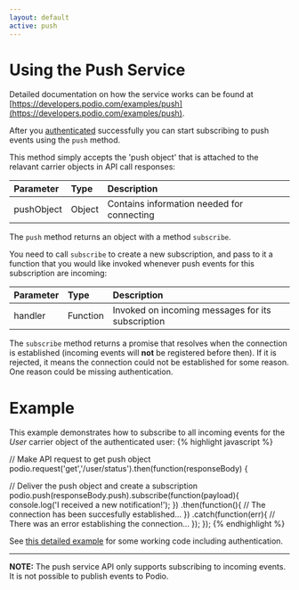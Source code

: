 ```yaml
---
layout: default
active: push
---
```

# Using the Push Service
Detailed documentation on how the service works can be found at [https://developers.podio.com/examples/push](https://developers.podio.com/examples/push).

After you [authenticated](http://podio.github.io/platformJS/authentication/) successfully you can start subscribing to push events using the `push` method.

This method simply accepts the 'push object' that is attached to the relavant carrier objects in API call responses:

Parameter      | Type     | Description
:------------- | :------- | :-------------
pushObject     | Object   | Contains information needed for connecting

The `push` method returns an object with a method `subscribe`. 

You need to call `subscribe` to create a new subscription, and pass to it a function that you would like invoked whenever push events for this subscription are incoming:

Parameter      | Type     | Description
:------------- | :------- | :-------------
handler        | Function | Invoked on incoming messages for its subscription

The `subscribe` method returns a promise that resolves when the connection is established (incoming events will **not** be registered before then). If it is rejected, it means the connection could not be established for some reason. One reason could be missing authentication.

# Example
This example demonstrates how to subscribe to all incoming events for the *User* carrier object of the authenticated user:
{% highlight javascript %}
  
// Make API request to get push object
podio.request('get','/user/status').then(function(responseBody) {

  // Deliver the push object and create a subscription
  podio.push(responseBody.push).subscribe(function(payload){
    console.log('I received a new notification!');
  })
  .then(function(){
    // The connection has been succesfully established...
  })
  .catch(function(err){
    // There was an error establishing the connection...
  });
});
{% endhighlight %}

See [this detailed example](https://github.com/podio/podio-js/tree/master/examples/push_service/) for some  working code including authentication.

***

**NOTE:** The push service API only supports subscribing to incoming events. It is not possible to publish  events to Podio.